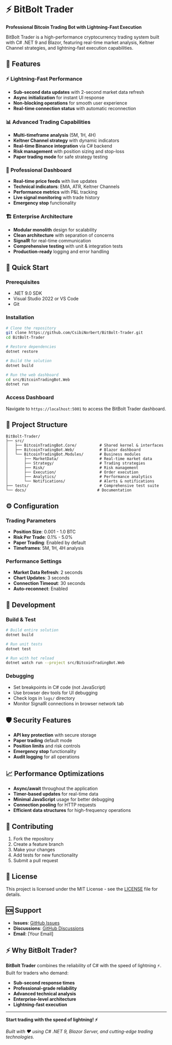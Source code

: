 # ⚡ BitBolt Trader

**Professional Bitcoin Trading Bot with Lightning-Fast Execution**

BitBolt Trader is a high-performance cryptocurrency trading system built with C# .NET 9 and Blazor, featuring real-time market analysis, Keltner Channel strategies, and lightning-fast execution capabilities.

## 🚀 Features

### ⚡ **Lightning-Fast Performance**
- **Sub-second data updates** with 2-second market data refresh
- **Async initialization** for instant UI response
- **Non-blocking operations** for smooth user experience
- **Real-time connection status** with automatic reconnection

### 📊 **Advanced Trading Capabilities**
- **Multi-timeframe analysis** (5M, 1H, 4H)
- **Keltner Channel strategy** with dynamic indicators
- **Real-time Binance integration** via C# backend
- **Risk management** with position sizing and stop-loss
- **Paper trading mode** for safe strategy testing

### 🎯 **Professional Dashboard**
- **Real-time price feeds** with live updates
- **Technical indicators**: EMA, ATR, Keltner Channels
- **Performance metrics** with P&L tracking
- **Live signal monitoring** with trade history
- **Emergency stop** functionality

### 🏗️ **Enterprise Architecture**
- **Modular monolith** design for scalability
- **Clean architecture** with separation of concerns
- **SignalR** for real-time communication
- **Comprehensive testing** with unit & integration tests
- **Production-ready** logging and error handling

## 🎯 Quick Start

### Prerequisites
- .NET 9.0 SDK
- Visual Studio 2022 or VS Code
- Git

### Installation
```bash
# Clone the repository
git clone https://github.com/CsibiNorbert/BitBolt-Trader.git
cd BitBolt-Trader

# Restore dependencies
dotnet restore

# Build the solution
dotnet build

# Run the web dashboard
cd src/BitcoinTradingBot.Web
dotnet run
```

### Access Dashboard
Navigate to `https://localhost:5001` to access the BitBolt Trader dashboard.

## 📁 Project Structure

```
BitBolt-Trader/
├── src/
│   ├── BitcoinTradingBot.Core/          # Shared kernel & interfaces
│   ├── BitcoinTradingBot.Web/           # Blazor dashboard
│   └── BitcoinTradingBot.Modules/       # Business modules
│       ├── MarketData/                  # Real-time market data
│       ├── Strategy/                    # Trading strategies
│       ├── Risk/                        # Risk management
│       ├── Execution/                   # Order execution
│       ├── Analytics/                   # Performance analytics
│       └── Notifications/               # Alerts & notifications
├── tests/                               # Comprehensive test suite
└── docs/                               # Documentation
```

## ⚙️ Configuration

### Trading Parameters
- **Position Size**: 0.001 - 1.0 BTC
- **Risk Per Trade**: 0.1% - 5.0%
- **Paper Trading**: Enabled by default
- **Timeframes**: 5M, 1H, 4H analysis

### Performance Settings
- **Market Data Refresh**: 2 seconds
- **Chart Updates**: 3 seconds
- **Connection Timeout**: 30 seconds
- **Auto-reconnect**: Enabled

## 🔧 Development

### Build & Test
```bash
# Build entire solution
dotnet build

# Run unit tests
dotnet test

# Run with hot reload
dotnet watch run --project src/BitcoinTradingBot.Web
```

### Debugging
- Set breakpoints in C# code (not JavaScript)
- Use browser dev tools for UI debugging
- Check logs in `logs/` directory
- Monitor SignalR connections in browser network tab

## 🛡️ Security Features

- **API key protection** with secure storage
- **Paper trading** default mode
- **Position limits** and risk controls
- **Emergency stop** functionality
- **Audit logging** for all operations

## 📈 Performance Optimizations

- **Async/await** throughout the application
- **Timer-based updates** for real-time data
- **Minimal JavaScript** usage for better debugging
- **Connection pooling** for HTTP requests
- **Efficient data structures** for high-frequency operations

## 🤝 Contributing

1. Fork the repository
2. Create a feature branch
3. Make your changes
4. Add tests for new functionality
5. Submit a pull request

## 📜 License

This project is licensed under the MIT License - see the [LICENSE](LICENSE) file for details.

## 🆘 Support

- **Issues**: [GitHub Issues](https://github.com/CsibiNorbert/BitBolt-Trader/issues)
- **Discussions**: [GitHub Discussions](https://github.com/CsibiNorbert/BitBolt-Trader/discussions)
- **Email**: [Your Email]

## ⚡ Why BitBolt Trader?

**BitBolt Trader** combines the reliability of C# with the speed of lightning ⚡. Built for traders who demand:

- **Sub-second response times**
- **Professional-grade reliability**
- **Advanced technical analysis**
- **Enterprise-level architecture**
- **Lightning-fast execution**

---

**Start trading with the speed of lightning! ⚡**

*Built with ❤️ using C# .NET 9, Blazor Server, and cutting-edge trading technologies.* 